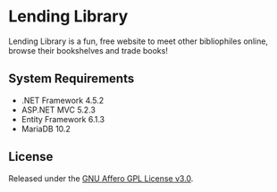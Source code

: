 # Lending Library

Lending Library is a fun, free website to meet other bibliophiles online, browse their bookshelves and trade books!

## System Requirements

* .NET Framework 4.5.2
* ASP.NET MVC 5.2.3
* Entity Framework 6.1.3
* MariaDB 10.2

## License

Released under the [GNU Affero GPL License v3.0](https://www.gnu.org/licenses/agpl-3.0.html).